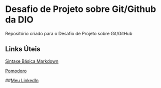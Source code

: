 # Desafio de Projeto sobre Git/Github da DIO
Repositório criado para o Desafio de Projeto sobre Git/GitHub

## Links Úteis
[Sintaxe Básica Markdown](https://www.markdownguide.org/)

[Pomodoro](https://conexao.pucminas.br/blog/dicas/metodo-pomodoro-de-estudo/#:~:text=A%20T%C3%A9cnica%20Pomodoro%20funciona%20da%20seguinte%20maneira%3A%201,mais%20longa%2C%20geralmente%20de%2015%20a%2030%20minutos.) 

##[Meu LinkedIn](https://www.linkedin.com/in/j%C3%B4nataspaix%C3%A3o2023/)
